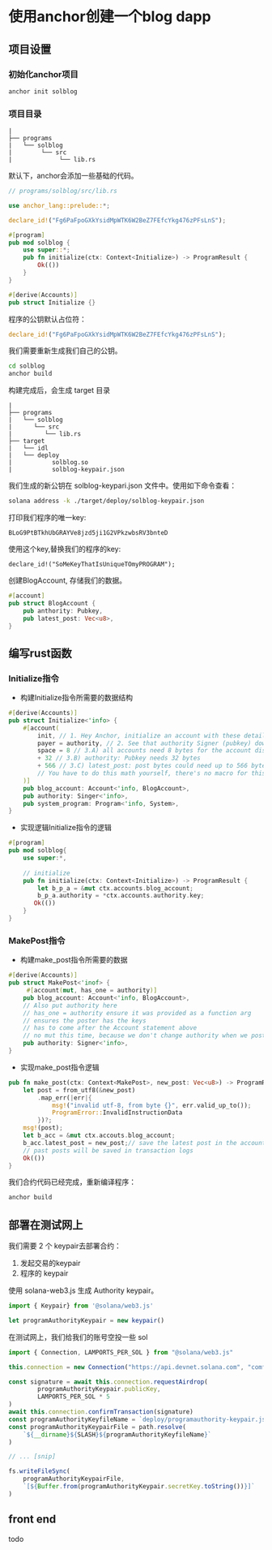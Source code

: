 # 使用anchor创建一个blog dapp

## 项目设置
### 初始化anchor项目
```bash
anchor init solblog
```
### 项目目录
```text
|
├── programs
|   └── solblog
|        └── src
|             └── lib.rs
```
默认下，anchor会添加一些基础的代码。
```rust
// programs/solblog/src/lib.rs

use anchor_lang::prelude::*;

declare_id!("Fg6PaFpoGXkYsidMpWTK6W2BeZ7FEfcYkg476zPFsLnS");

#[program]
pub mod solblog {
    use super::*;
    pub fn initialize(ctx: Context<Initialize>) -> ProgramResult {
        Ok(())
    }
}

#[derive(Accounts)]
pub struct Initialize {}
```
程序的公钥默认占位符：
```rust
declare_id!("Fg6PaFpoGXkYsidMpWTK6W2BeZ7FEfcYkg476zPFsLnS");
```

我们需要重新生成我们自己的公钥。
```bash
cd solblog
anchor build
```
构建完成后，会生成 target 目录
```text
|
├── programs
|   └── solblog
|      └── src
|         └── lib.rs
├── target
|   └── idl
|   └── deploy
|           solblog.so
|           solblog-keypair.json
```

我们生成的新公钥在 solblog-keypari.json 文件中。使用如下命令查看：
```bash
solana address -k ./target/deploy/solblog-keypair.json
```
打印我们程序的唯一key:
```text
BLoG9PtBTkhUbGRAYVe8jzd5ji1G2VPkzwbsRV3bnteD
```

使用这个key,替换我们的程序的key:
```text
declare_id!("SoMeKeyThatIsUniqueTOmyPROGRAM");
```

创建BlogAccount, 存储我们的数据。
```rust
#[account]
pub struct BlogAccount {
    pub anthority: Pubkey,
    pub latest_post: Vec<u8>,
}
```

## 编写rust函数

### Initialize指令
- 构建Initialize指令所需要的数据结构
```rust
#[derive(Accounts)]
pub struct Initialize<'info> {
    #[account(
        init, // 1. Hey Anchor, initialize an account with these details for me
        payer = authority, // 2. See that authority Signer (pubkey) down there? They're paying for this
        space = 8 // 3.A) all accounts need 8 bytes for the account discriminator prepended to the account
        + 32 // 3.B) authority: Pubkey needs 32 bytes
        + 566 // 3.C) latest_post: post bytes could need up to 566 bytes for the memo
        // You have to do this math yourself, there's no macro for this
    )]
    pub blog_account: Account<'info, BlogAccount>,
    pub authority: Singer<'info>,
    pub system_program: Program<'info, System>,
}
```
- 实现逻辑Initialize指令的逻辑
```rust
#[program]
pub mod solblog{
    use super:*,
    
    // initialize
    pub fn initialize(ctx: Context<Initialize>) -> ProgramResult {
        let b_p_a = &mut ctx.accounts.blog_account;
        b_p_a.authority = *ctx.accounts.authority.key;
       Ok(())
    }   
}
```

### MakePost指令

- 构建make_post指令所需要的数据
```rust
#[derive(Accounts)]
pub struct MakePost<'inof> {
     #[account(mut, has_one = authority)]
    pub blog_account: Account<'info, BlogAccount>,
    // Also put authority here
    // has_one = authority ensure it was provided as a function arg
    // ensures the poster has the keys
    // has to come after the Account statement above
    // no mut this time, because we don't change authority when we post
    pub authority: Signer<'info>,
}
```

- 实现make_post指令逻辑
```rust
pub fn make_post(ctx: Context<MakePost>, new_post: Vec<u8>) -> ProgramResult {
    let post = from_utf8(&new_post)
        .map_err(|err|{
            msg!("invalid utf-8, from byte {}", err.valid_up_to());
            ProgramError::InvalidInstructionData
        })?;
    msg!(post);
    let b_acc = &mut ctx.accouts.blog_account;
    b_acc.latest_post = new_post;// save the latest post in the account.
    // past posts will be saved in transaction logs
    Ok(())
}
```

我们合约代码已经完成，重新编译程序：
```bash
anchor build
```

## 部署在测试网上

我们需要 2 个 keypair去部署合约：
1. 发起交易的keypair
2. 程序的 keypair

使用 solana-web3.js 生成  Authority keypair。
```js
import { Keypair} from '@solana/web3.js'

let programAuthorityKeypair = new keypair()
```
在测试网上，我们给我们的账号空投一些 sol

```js
import { Connection, LAMPORTS_PER_SOL } from "@solana/web3.js"

this.connection = new Connection("https://api.devnet.solana.com", "comfirmed")

const signature = await this.connection.requestAirdrop(
        programAuthorityKeypair.publicKey,
        LAMPORTS_PER_SOL * 5
)
await this.connection.confirmTransaction(signature)
const programAuthorityKeyfileName = `deploy/programauthority-keypair.json`
const programAuthorityKeypairFile = path.resolve(
    `${__dirname}${SLASH}${programAuthorityKeyfileName}`
)

// ... [snip]

fs.writeFileSync(
    programAuthorityKeypairFile,
    `[${Buffer.from(programAuthorityKeypair.secretKey.toString())}]`
)
```

## front end

todo